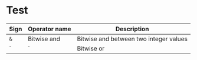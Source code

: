 # Test

| Sign | Operator name | Description |
|---|---|---|
| `&` | Bitwise and | Bitwise and between two integer values |
| `|` | Bitwise or | Bitwise or between two integer values |